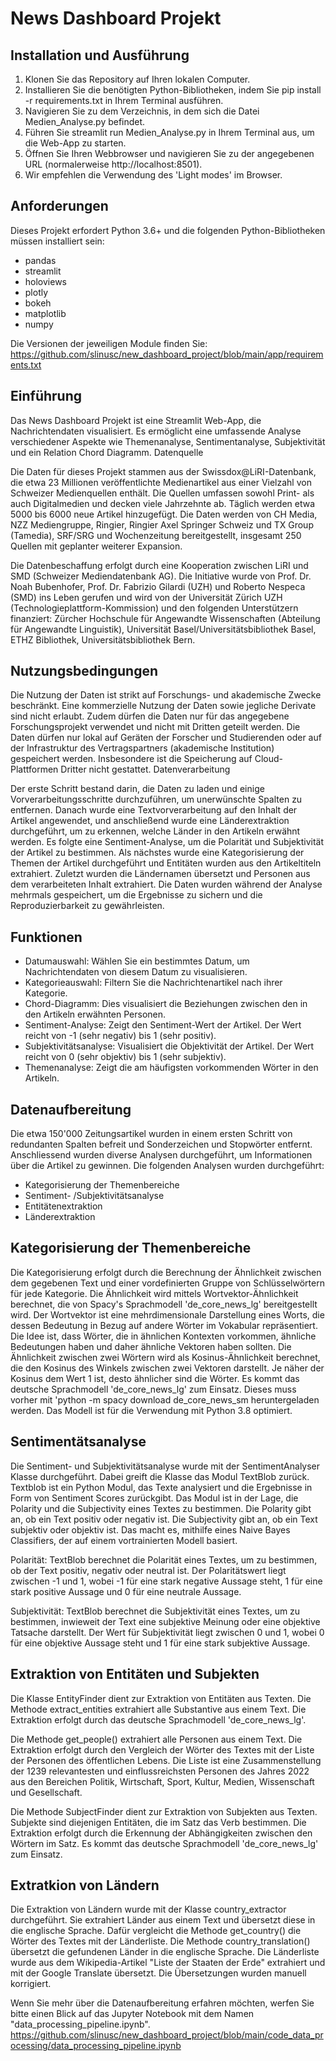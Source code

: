 # News Dashboard Projekt

## Installation und Ausführung
1. Klonen Sie das Repository auf Ihren lokalen Computer.
2. Installieren Sie die benötigten Python-Bibliotheken, indem Sie pip install -r requirements.txt in Ihrem Terminal ausführen.
3. Navigieren Sie zu dem Verzeichnis, in dem sich die Datei Medien_Analyse.py befindet.
4. Führen Sie streamlit run Medien_Analyse.py in Ihrem Terminal aus, um die Web-App zu starten.
5. Öffnen Sie Ihren Webbrowser und navigieren Sie zu der angegebenen URL (normalerweise http://localhost:8501).
6. Wir empfehlen die Verwendung des 'Light modes' im Browser.

## Anforderungen
Dieses Projekt erfordert Python 3.6+ und die folgenden Python-Bibliotheken müssen installiert sein:
- pandas
- streamlit
- holoviews
- plotly
- bokeh
- matplotlib
- numpy

Die Versionen der jeweiligen Module finden Sie: https://github.com/slinusc/new_dashboard_project/blob/main/app/requirements.txt

## Einführung
Das News Dashboard Projekt ist eine Streamlit Web-App, die Nachrichtendaten visualisiert. Es ermöglicht eine umfassende Analyse verschiedener Aspekte wie Themenanalyse, Sentimentanalyse, Subjektivität und ein Relation Chord Diagramm.
Datenquelle

Die Daten für dieses Projekt stammen aus der Swissdox@LiRI-Datenbank, die etwa 23 Millionen veröffentlichte Medienartikel aus einer Vielzahl von Schweizer Medienquellen enthält. Die Quellen umfassen sowohl Print- als auch Digitalmedien und decken viele Jahrzehnte ab. Täglich werden etwa 5000 bis 6000 neue Artikel hinzugefügt. Die Daten werden von CH Media, NZZ Mediengruppe, Ringier, Ringier Axel Springer Schweiz und TX Group (Tamedia), SRF/SRG und Wochenzeitung bereitgestellt, insgesamt 250 Quellen mit geplanter weiterer Expansion.

Die Datenbeschaffung erfolgt durch eine Kooperation zwischen LiRI und SMD (Schweizer Mediendatenbank AG). Die Initiative wurde von Prof. Dr. Noah Bubenhofer, Prof. Dr. Fabrizio Gilardi (UZH) und Roberto Nespeca (SMD) ins Leben gerufen und wird von der Universität Zürich UZH (Technologieplattform-Kommission) und den folgenden Unterstützern finanziert: Zürcher Hochschule für Angewandte Wissenschaften (Abteilung für Angewandte Linguistik), Universität Basel/Universitätsbibliothek Basel, ETHZ Bibliothek, Universitätsbibliothek Bern.

## Nutzungsbedingungen
Die Nutzung der Daten ist strikt auf Forschungs- und akademische Zwecke beschränkt. Eine kommerzielle Nutzung der Daten sowie jegliche Derivate sind nicht erlaubt. Zudem dürfen die Daten nur für das angegebene Forschungsprojekt verwendet und nicht mit Dritten geteilt werden. Die Daten dürfen nur lokal auf Geräten der Forscher und Studierenden oder auf der Infrastruktur des Vertragspartners (akademische Institution) gespeichert werden. Insbesondere ist die Speicherung auf Cloud-Plattformen Dritter nicht gestattet.
Datenverarbeitung

Der erste Schritt bestand darin, die Daten zu laden und einige Vorverarbeitungsschritte durchzuführen, um unerwünschte Spalten zu entfernen. Danach wurde eine Textvorverarbeitung auf den Inhalt der Artikel angewendet, und anschließend wurde eine Länderextraktion durchgeführt, um zu erkennen, welche Länder in den Artikeln erwähnt werden. Es folgte eine Sentiment-Analyse, um die Polarität und Subjektivität der Artikel zu bestimmen. Als nächstes wurde eine Kategorisierung der Themen der Artikel durchgeführt und Entitäten wurden aus den Artikeltiteln extrahiert. Zuletzt wurden die Ländernamen übersetzt und Personen aus dem verarbeiteten Inhalt extrahiert. Die Daten wurden während der Analyse mehrmals gespeichert, um die Ergebnisse zu sichern und die Reproduzierbarkeit zu gewährleisten.

## Funktionen
 - Datumauswahl: Wählen Sie ein bestimmtes Datum, um Nachrichtendaten von diesem Datum zu visualisieren.
 - Kategorieauswahl: Filtern Sie die Nachrichtenartikel nach ihrer Kategorie.
 - Chord-Diagramm: Dies visualisiert die Beziehungen zwischen den in den Artikeln erwähnten Personen.
 - Sentiment-Analyse: Zeigt den Sentiment-Wert der Artikel. Der Wert reicht von -1 (sehr negativ) bis 1 (sehr positiv).
 - Subjektivitätsanalyse: Visualisiert die Objektivität der Artikel. Der Wert reicht von 0 (sehr objektiv) bis 1 (sehr subjektiv).
 - Themenanalyse: Zeigt die am häufigsten vorkommenden Wörter in den Artikeln.

## Datenaufbereitung

Die etwa 150'000 Zeitungsartikel wurden in einem ersten Schritt von redundanten Spalten befreit und Sonderzeichen und
Stopwörter entfernt. Anschliessend wurden diverse Analysen durchgeführt, um Informationen über die Artikel zu
gewinnen. Die folgenden Analysen wurden durchgeführt:
- Kategorisierung der Themenbereiche
- Sentiment- /Subjektivitätsanalyse
- Entitätenextraktion
- Länderextraktion

## Kategorisierung der Themenbereiche
Die Kategorisierung erfolgt durch die Berechnung der Ähnlichkeit zwischen dem gegebenen Text und einer vordefinierten
Gruppe von Schlüsselwörtern für jede Kategorie. Die Ähnlichkeit wird mittels Wortvektor-Ähnlichkeit berechnet,
die von Spacy's Sprachmodell 'de_core_news_lg' bereitgestellt wird. Der Wortvektor ist eine mehrdimensionale
Darstellung eines Worts, die dessen Bedeutung in Bezug auf andere Wörter im Vokabular repräsentiert.
Die Idee ist, dass Wörter, die in ähnlichen Kontexten vorkommen, ähnliche Bedeutungen haben und daher
ähnliche Vektoren haben sollten. Die Ähnlichkeit zwischen zwei Wörtern wird als Kosinus-Ähnlichkeit berechnet,
die den Kosinus des Winkels zwischen zwei Vektoren darstellt. Je näher der Kosinus dem Wert 1 ist, desto ähnlicher
sind die Wörter. Es kommt das deutsche Sprachmodell 'de_core_news_lg' zum Einsatz. Dieses muss vorher mit
'python -m spacy download de_core_news_sm heruntergeladen werden. Das Modell ist für die
Verwendung mit Python 3.8 optimiert.

## Sentimentätsanalyse
Die Sentiment- und Subjektivitätsanalyse wurde mit der SentimentAnalyser Klasse durchgeführt. Dabei greift die 
Klasse das Modul TextBlob zurück. Textblob ist ein Python Modul, das Texte analysiert und die Ergebnisse in Form von 
Sentiment Scores zurückgibt. Das Modul ist in der Lage, die Polarity und die Subjectivity eines Textes zu bestimmen. 
Die Polarity gibt an, ob ein Text positiv oder negativ ist. Die Subjectivity gibt an, ob ein Text subjektiv oder 
objektiv ist. Das macht es, mithilfe eines Naive Bayes Classifiers, der auf einem vortrainierten Modell basiert.

Polarität: TextBlob berechnet die Polarität eines Textes, um zu bestimmen, ob der Text positiv, negativ
oder neutral ist. Der Polaritätswert liegt zwischen -1 und 1, wobei -1 für eine stark negative Aussage steht,
1 für eine stark positive Aussage und 0 für eine neutrale Aussage.

Subjektivität: TextBlob berechnet die Subjektivität eines Textes, um zu bestimmen, inwieweit der Text eine
subjektive Meinung oder eine objektive Tatsache darstellt. Der Wert für Subjektivität liegt zwischen 0 und 1,
wobei 0 für eine objektive Aussage steht und 1 für eine stark subjektive Aussage.

## Extraktion von Entitäten und Subjekten
Die Klasse EntityFinder dient zur Extraktion von Entitäten aus Texten.
Die Methode extract_entities extrahiert alle Substantive aus einem Text. Die Extraktion erfolgt durch das deutsche
Sprachmodell 'de_core_news_lg'.

Die Methode get_people() extrahiert alle Personen aus einem Text. Die Extraktion erfolgt durch den Vergleich der
Wörter des Textes mit der Liste der Personen des öffentlichen Lebens. Die Liste ist eine Zusammenstellung der 1239
relevantesten und einflussreichsten Personen des Jahres 2022 aus den Bereichen Politik, Wirtschaft, Sport, Kultur,
Medien, Wissenschaft und Gesellschaft.

Die Methode SubjectFinder dient zur Extraktion von Subjekten aus Texten.
Subjekte sind diejenigen Entitäten, die im Satz das Verb bestimmen. Die Extraktion erfolgt durch die Erkennung der
Abhängigkeiten zwischen den Wörtern im Satz. Es kommt das deutsche Sprachmodell 'de_core_news_lg' zum Einsatz.

## Extratkion von Ländern
Die Extraktion von Ländern wurde mit der Klasse country_extractor durchgeführt. Sie extrahiert Länder aus einem Text und übersetzt diese in die englische Sprache. Dafür vergleicht die Methode
get_country() die Wörter des Textes mit der Länderliste. Die Methode country_translation() übersetzt die
gefundenen Länder in die englische Sprache. Die Länderliste wurde aus dem Wikipedia-Artikel "Liste der Staaten der
Erde" extrahiert und mit der Google Translate übersetzt. Die Übersetzungen wurden manuell korrigiert.

Wenn Sie mehr über die Datenaufbereitung erfahren möchten, werfen Sie bitte einen Blick auf das Jupyter Notebook mit dem Namen "data_processing_pipeline.ipynb".
https://github.com/slinusc/new_dashboard_project/blob/main/code_data_processing/data_processing_pipeline.ipynb